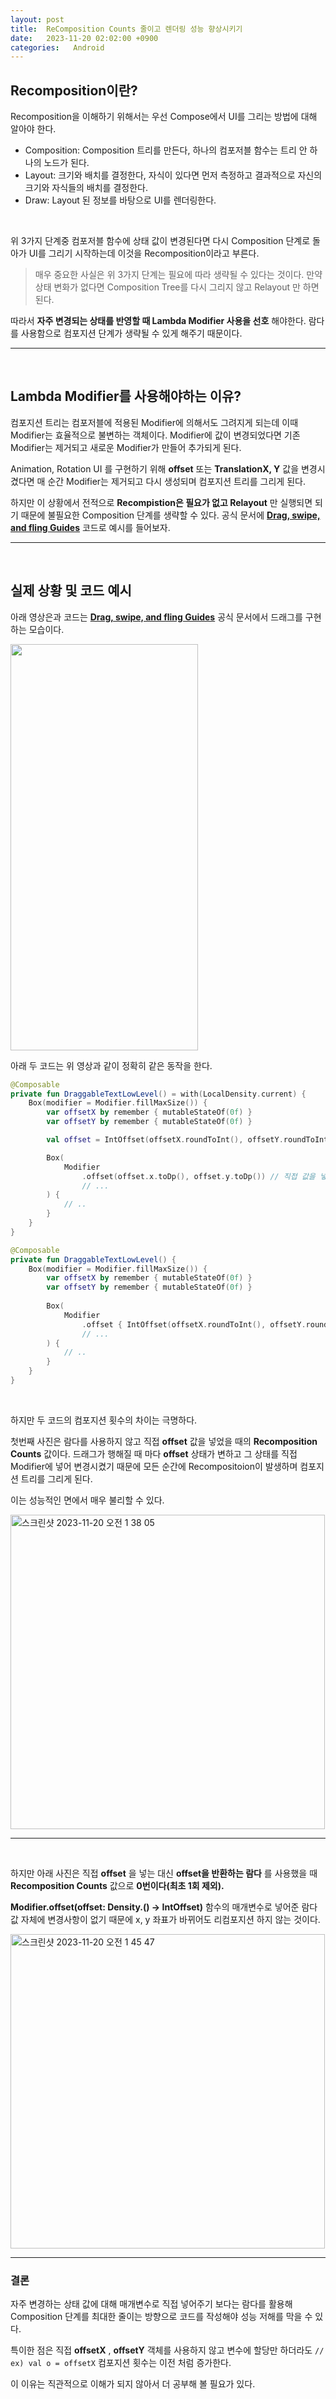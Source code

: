 ```yaml
---
layout: post
title:  ReComposition Counts 줄이고 렌더링 성능 향상시키기
date:   2023-11-20 02:02:00 +0900
categories:   Android
---
```


## Recomposition이란?

Recomposition을 이해하기 위해서는 우선 Compose에서 UI를 그리는 방법에 대해 알아야 한다.

- Composition: Composition 트리를 만든다, 하나의 컴포저블 함수는 트리 안 하나의 노드가 된다.
- Layout: 크기와 배치를 결정한다, 자식이 있다면 먼저 측정하고 결과적으로 자신의 크기와 자식들의 배치를 결정한다.
- Draw: Layout 된 정보를 바탕으로 UI를 렌더링한다.

<br>

위 3가지 단계중 컴포저블 함수에 상태 값이 변경된다면 다시 Composition 단계로 돌아가 UI를 그리기 시작하는데 이것을 Recomposition이라고 부른다.

> 매우 중요한 사실은 위 3가지 단계는 필요에 따라 생략될 수 있다는 것이다. 만약 상태 변화가 없다면 Composition Tree를 다시 그리지 않고 Relayout 만 하면 된다. 

따라서 __자주 변경되는 상태를 반영할 때 Lambda Modifier 사용을 선호__ 해야한다. 람다를 사용함으로 컴포지션 단계가 생략될 수 있게 해주기 때문이다.


---

<br>

## Lambda Modifier를 사용해야하는 이유?

컴포지션 트리는 컴포저블에 적용된 Modifier에 의해서도 그려지게 되는데 이때 Modifier는 효율적으로 불변하는 객체이다.
Modifier에 값이 변경되었다면 기존 Modifier는 제거되고 새로운 Modifier가 만들어 추가되게 된다.

Animation, Rotation UI 를 구현하기 위해 __offset__ 또는 __TranslationX, Y__ 값을 변경시겼다면 매 순간 Modifier는 제거되고 다시 생성되며 컴포지션 트리를 그리게 된다.

하지만 이 상황에서 전적으로 __Recompistion은 필요가 없고 Relayout__ 만 실행되면 되기 때문에 불필요한 Composition 단계를 생략할 수 있다. 공식 문서에 [__Drag, swipe, and fling Guides__] 코드로 예시를 들어보자.

[__Drag, swipe, and fling Guides__]: https://developer.android.com/jetpack/compose/touch-input/pointer-input/drag-swipe-fling


---

<br>

## 실제 상황 및 코드 예시

아래 영상은과 코드는 [__Drag, swipe, and fling Guides__] 공식 문서에서 드래그를 구현하는 모습이다.

<img src="https://github.com/yonghanJu/Algorithm/assets/65655825/17112765-5a4a-45fc-b763-9838d51c4442" width="300" height="650">

아래 두 코드는 위 영상과 같이 정확히 같은 동작을 한다.

```kotlin
@Composable
private fun DraggableTextLowLevel() = with(LocalDensity.current) {
    Box(modifier = Modifier.fillMaxSize()) {
        var offsetX by remember { mutableStateOf(0f) }
        var offsetY by remember { mutableStateOf(0f) }

        val offset = IntOffset(offsetX.roundToInt(), offsetY.roundToInt())

        Box(
            Modifier
                .offset(offset.x.toDp(), offset.y.toDp()) // 직접 값을 넣어서 사용
                // ...
        ) {
            // ..
        }
    }
}
```

```kotlin
@Composable
private fun DraggableTextLowLevel() {
    Box(modifier = Modifier.fillMaxSize()) {
        var offsetX by remember { mutableStateOf(0f) }
        var offsetY by remember { mutableStateOf(0f) }
        
        Box(
            Modifier
                .offset { IntOffset(offsetX.roundToInt(), offsetY.roundToInt()) } // 람다를 사용
                // ...
        ) {
            // ..
        }
    }
}
```

<br>

하지만 두 코드의 컴포지션 횟수의 차이는 극명하다.

첫번째 사진은 람다를 사용하지 않고 직접 __offset__ 값을 넣었을 때의 __Recomposition Counts__ 값이다.
드래그가 행해질 때 마다 __offset__ 상태가 변하고 그 상태를 직접 Modifier에 넣어 변경시켰기 때문에 모든 순간에 Recompositoion이 발생하며 컴포지션 트리를 그리게 된다.

이는 성능적인 면에서 매우 불리할 수 있다.

<img width="503" alt="스크린샷 2023-11-20 오전 1 38 05" src="https://github.com/yonghanJu/Algorithm/assets/65655825/26f776a7-b287-4c12-ba45-25aa06e0b366">

---

<br>


하지만 아래 사진은 직접 __offset__ 을 넣는 대신 __offset을 반환하는 람다__ 를 사용했을 때 __Recomposition Counts__ 값으로 __0번이다(최초 1회 제외).__

__Modifier.offset(offset: Density.() -> IntOffset)__ 함수의 매개변수로 넣어준 람다값 자체에 변경사항이 없기 때문에 x, y 좌표가 바뀌어도 리컴포지션 하지 않는 것이다.


<img width="503" alt="스크린샷 2023-11-20 오전 1 45 47" src="https://github.com/yonghanJu/Algorithm/assets/65655825/a925c201-108a-442b-a9a8-c338edd01434">

---

### 결론

자주 변경하는 상태 값에 대해 매개변수로 직접 넣어주기 보다는 람다를 활용해 Composition 단계를 최대한 줄이는 방향으로 코드를 작성해야 성능 저해를 막을 수 있다.

특이한 점은 직접 __offsetX__ , __offsetY__ 객체를 사용하지 않고 변수에 할당만 하더라도 ```// ex) val o = offsetX``` 컴포지션 횟수는 이전 처럼 증가한다.

이 이유는 직관적으로 이해가 되지 않아서 더 공부해 볼 필요가 있다.